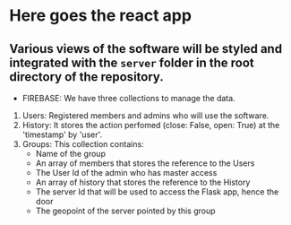 # Here goes the react app
## Various views of the software will be styled and integrated with the `server` folder in the root directory of the repository.



- FIREBASE: We have three collections to manage the data.
1) Users: Registered members and admins who will use the software.
2) History: It stores the action perfomed (close: False, open: True) at the 'timestamp' by 'user'.
3) Groups: This collection contains:
    - Name of the group
    - An array of members that stores the reference to the Users
    - The User Id of the admin who has master access
    - An array of history that stores the reference to the History
    - The server Id that will be used to access the Flask app, hence the door
    - The geopoint of the server pointed by this group
    